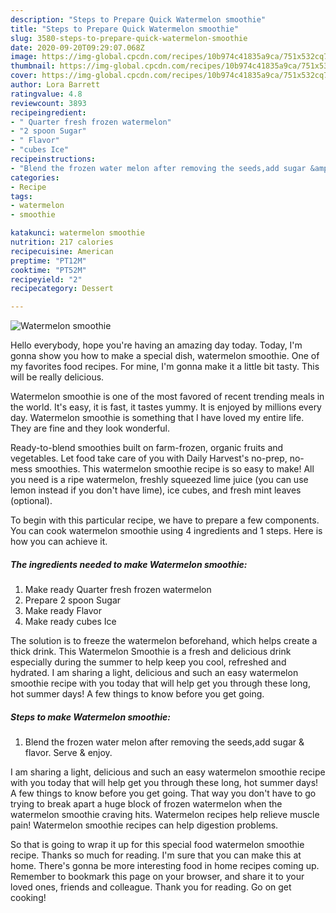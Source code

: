 ```yaml
---
description: "Steps to Prepare Quick Watermelon smoothie"
title: "Steps to Prepare Quick Watermelon smoothie"
slug: 3580-steps-to-prepare-quick-watermelon-smoothie
date: 2020-09-20T09:29:07.068Z
image: https://img-global.cpcdn.com/recipes/10b974c41835a9ca/751x532cq70/watermelon-smoothie-recipe-main-photo.jpg
thumbnail: https://img-global.cpcdn.com/recipes/10b974c41835a9ca/751x532cq70/watermelon-smoothie-recipe-main-photo.jpg
cover: https://img-global.cpcdn.com/recipes/10b974c41835a9ca/751x532cq70/watermelon-smoothie-recipe-main-photo.jpg
author: Lora Barrett
ratingvalue: 4.8
reviewcount: 3893
recipeingredient:
- " Quarter fresh frozen watermelon"
- "2 spoon Sugar"
- " Flavor"
- "cubes Ice"
recipeinstructions:
- "Blend the frozen water melon after removing the seeds,add sugar &amp; flavor. Serve &amp; enjoy."
categories:
- Recipe
tags:
- watermelon
- smoothie

katakunci: watermelon smoothie 
nutrition: 217 calories
recipecuisine: American
preptime: "PT12M"
cooktime: "PT52M"
recipeyield: "2"
recipecategory: Dessert

---
```



![Watermelon smoothie](https://img-global.cpcdn.com/recipes/10b974c41835a9ca/751x532cq70/watermelon-smoothie-recipe-main-photo.jpg)

Hello everybody, hope you're having an amazing day today. Today, I'm gonna show you how to make a special dish, watermelon smoothie. One of my favorites food recipes. For mine, I'm gonna make it a little bit tasty. This will be really delicious.

Watermelon smoothie is one of the most favored of recent trending meals in the world. It's easy, it is fast, it tastes yummy. It is enjoyed by millions every day. Watermelon smoothie is something that I have loved my entire life. They are fine and they look wonderful.

Ready-to-blend smoothies built on farm-frozen, organic fruits and vegetables. Let food take care of you with Daily Harvest&#39;s no-prep, no-mess smoothies. This watermelon smoothie recipe is so easy to make! All you need is a ripe watermelon, freshly squeezed lime juice (you can use lemon instead if you don&#39;t have lime), ice cubes, and fresh mint leaves (optional).


To begin with this particular recipe, we have to prepare a few components. You can cook watermelon smoothie using 4 ingredients and 1 steps. Here is how you can achieve it.

<!--inarticleads1-->

##### The ingredients needed to make Watermelon smoothie:

1. Make ready  Quarter fresh frozen watermelon
1. Prepare 2 spoon Sugar
1. Make ready  Flavor
1. Make ready cubes Ice


The solution is to freeze the watermelon beforehand, which helps create a thick drink. This Watermelon Smoothie is a fresh and delicious drink especially during the summer to help keep you cool, refreshed and hydrated. I am sharing a light, delicious and such an easy watermelon smoothie recipe with you today that will help get you through these long, hot summer days! A few things to know before you get going. 

<!--inarticleads2-->

##### Steps to make Watermelon smoothie:

1. Blend the frozen water melon after removing the seeds,add sugar &amp; flavor. Serve &amp; enjoy.


I am sharing a light, delicious and such an easy watermelon smoothie recipe with you today that will help get you through these long, hot summer days! A few things to know before you get going. That way you don&#39;t have to go trying to break apart a huge block of frozen watermelon when the watermelon smoothie craving hits. Watermelon recipes help relieve muscle pain! Watermelon smoothie recipes can help digestion problems. 

So that is going to wrap it up for this special food watermelon smoothie recipe. Thanks so much for reading. I'm sure that you can make this at home. There's gonna be more interesting food in home recipes coming up. Remember to bookmark this page on your browser, and share it to your loved ones, friends and colleague. Thank you for reading. Go on get cooking!
